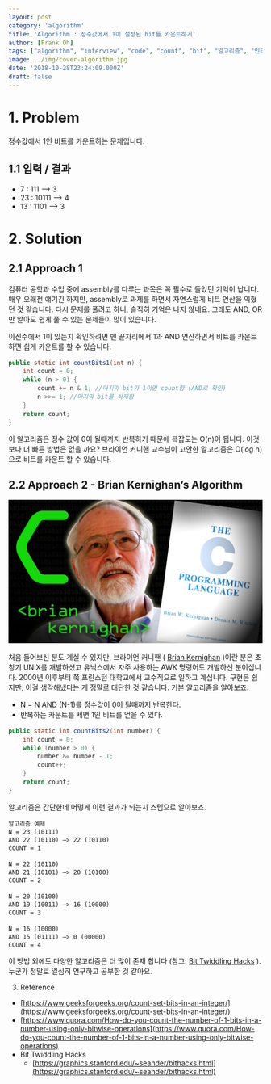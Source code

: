 ```yaml
---
layout: post
category: 'algorithm'
title: 'Algorithm : 정수값에서 1이 설정된 bit를 카운트하기'
author: [Frank Oh]
tags: ["algorithm", "interview", "code", "count", "bit", "알고리즘", "인터뷰", "면접", "코드면접", "비트", "카운트"]
image: ../img/cover-algorithm.jpg
date: '2018-10-28T23:24:09.000Z'
draft: false
---
```


# 1. Problem

정수값에서 1인 비트를 카운트하는 문제입니다.

## 1.1 입력 / 결과

- 7 : 111 —> 3
- 23 : 10111 —> 4
- 13 : 1101 —> 3

# 2. Solution

## 2.1 Approach 1

컴퓨터 공학과 수업 중에 assembly를 다루는 과목은 꼭 필수로 들었던 기억이 납니다. 매우 오래전 얘기긴 하지만, assembly로 과제를 하면서 자연스럽게 비트 연산을 익혔던 것 같습니다.
다시 문제를 풀려고 하니, 솔직히 기억은 나지 않네요. 그래도 AND, OR만 알아도 쉽게 풀 수 있는 문제들이 많이 있습니다.

이진수에서 1이 있는지 확인하려면 맨 끝자리에서 1과 AND 연산하면서 비트를 카운트하면 쉽게 카운트를 할 수 있습니다.

```java
public static int countBits1(int n) {
    int count = 0;
    while (n > 0) {
        count += n & 1; //마지막 bit가 1이면 count함 (AND로 확인)
        n >>= 1; //마지막 bit를 삭제함
    }
    return count;
}
```

이 알고리즘은 정수 값이 0이 될때까지 반복하기 때문에 복잡도는 O(n)이 됩니다. 이것보다 더 빠른 방법은 없을 까요?
브라이언 커니핸 교수님이 고안한 알고리즘은 O(log n)으로 비트를 카운트 할 수 있습니다.

## 2.2 Approach 2 - Brian Kernighan’s Algorithm

![](images/Algorithm-정수값에서-1이-설정된-bit를-카운트하기/image_1.jpeg)

처음 들어보신 분도 계실 수 있지만, 브라이언 커니핸 ( [Brian Kernighan](https://en.wikipedia.org/wiki/Brian_Kernighan) )이란 분은 초창기 UNIX를 개발하셨고 유닉스에서 자주 사용하는 AWK 명령어도 개발하신 분이십니다. 2000년 이후부터 쭉 프린스턴 대학교에서 교수직으로 일하고 계십니다. 구현은 쉽지만, 이걸 생각해냈다는 게 정말로 대단한 것 같습니다. 기본 알고리즘을 알아보죠.

- N = N AND (N-1)를 정수값이 0이 될때까지 반복한다.
- 반복하는 카운트를 세면 1인 비트를 얻을 수 있다.

```java
public static int countBits2(int number) {
    int count = 0;
    while (number > 0) {
        number &= number - 1;
        count++;
    }
    return count;
}
```

알고리즘은 간단한데 어떻게 이런 결과가 되는지 스텝으로 알아보죠.

```
알고리즘 예제
N = 23 (10111)
AND 22 (10110) —> 22 (10110)
COUNT = 1

N = 22 (10110)
AND 21 (10101) —> 20 (10100)
COUNT = 2

N = 20 (10100)
AND 19 (10011) —> 16 (10000)
COUNT = 3

N = 16 (10000)
AND 15 (01111) —> 0 (00000)
COUNT = 4
```

이 방법 외에도 다양한 알고리즘은 더 많이 존재 합니다 (참고: [Bit Twiddling Hacks](https://graphics.stanford.edu/~seander/bithacks.html) ). 누군가 정말로 열심히 연구하고 공부한 것 같아요.

3. Reference

- [https://www.geeksforgeeks.org/count-set-bits-in-an-integer/](https://www.geeksforgeeks.org/count-set-bits-in-an-integer/)
- [https://www.quora.com/How-do-you-count-the-number-of-1-bits-in-a-number-using-only-bitwise-operations](https://www.quora.com/How-do-you-count-the-number-of-1-bits-in-a-number-using-only-bitwise-operations)
- Bit Twiddling Hacks
  - [https://graphics.stanford.edu/~seander/bithacks.html](https://graphics.stanford.edu/~seander/bithacks.html)

